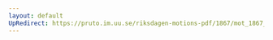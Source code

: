 ```yaml
---
layout: default
UpRedirect: https://pruto.im.uu.se/riksdagen-motions-pdf/1867/mot_1867__ak__20.pdf
---
```


